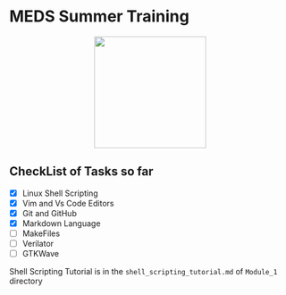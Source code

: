 # MEDS Summer Training

<p align="center">
<img width=200 height=200 src=https://media.licdn.com/dms/image/v2/D5622AQFu2kFj___x8Q/feedshare-shrink_2048_1536/feedshare-shrink_2048_1536/0/1713182041679?e=2147483647&v=beta&t=CTgaFET7KIv7Y9dCJJ6g8sGyTS7XYtGiWKc2-VohZ9Q>
</p>


## CheckList of Tasks so far
- [x] Linux Shell Scripting
- [x] Vim and Vs Code Editors
- [x] Git and GitHub
- [x] Markdown Language
- [ ] MakeFiles
- [ ] Verilator
- [ ] GTKWave

Shell Scripting Tutorial is in the `shell_scripting_tutorial.md` of `Module_1` directory
